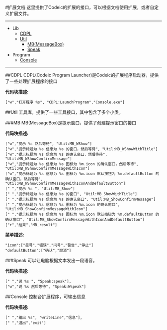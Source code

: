 #扩展文档
这里提供了Codeic的扩展的接口，可以根据文档使用扩展，或者自定义扩展文件。

----------

* Lib
	* [CDPL](#CDPL)
	* [Util](#Util)
		* [MB(MessageBox)](#MB)
		* [Speak](#Speak)
* Program
	* [Console](#Console)


----------

<a name="CDPL"></a>
##CDPL
CDPL(Codeic Program Launcher)是Codeic的扩展程序启动器，提供了一些处理扩展程序的接口

**代码块描述:**

	["w","打开程序 %s", "CDPL:LaunchProgram","Console.exe"]

<a name="Util"></a>
##Util
工具库，提供了一些工具接口，其中包含了多个小类。

<a name="MB"></a>
###MB
MB(MessageBox)是提示窗口，提供了创建提示窗口的接口

**代码块描述:**

    ["w","提示 %s 然后等待", "Util:MB_WShow"]
    ["w","提示标题为 %s 信息为 %s 的窗口，然后等待", "Util:MB_WShowWithTitle"]
    ["w","提示标题为 %s 信息为 %s 的确认窗口，然后等待", "Util:MB_WShowConfirmMessage"]
    ["w","提示标题为 %s 信息为 %s 图标为 %m.icon 的确认窗口，然后等待", "Util:MB_WShowConfirmMessageWithIcon"]
    ["w","提示标题为 %s 信息为 %s 图标为 %m.icon 默认按钮为 %m.defaultButton 的确认窗口，然后等待", "Util:MB_WShowConfirmMessageWithIconAndDefaultButton"]
    [" ","提示 %s ", "Util:MB_Show"]
    [" ","提示标题为 %s 信息为 %s 的窗口", "Util:MB_ShowWithTitle"]
    [" ","提示标题为 %s 信息为 %s 的确认窗口", "Util:MB_ShowConfirmMessage"]
    [" ","提示标题为 %s 信息为 %s 图标为 %m.icon 的确认窗口", "Util:MB_ShowConfirmMessageWithIcon"]
    [" ","提示标题为 %s 信息为 %s 图标为 %m.icon 默认按钮为 %m.defaultButton 的确认窗口", "Util:MB_ShowConfirmMessageWithIconAndDefaultButton"]
    ["r","结果","MB_result"]

**菜单描述:**

    "icon":["星号","错误","问号","警告","停止"]
    "defaultButton":["确认","取消"]

<a name="Speak"></a>
###Speak
可以让电脑根据文本发出一段语音。

**代码块描述:**

	[" ","说 %s ", "Speak:speak"],
	["w","说 %s 然后等待", "Speak:Wspeak"]

<a name="Console"></a>
##Console
控制台扩展程序，可输出信息

**代码块描述:**

	[" ","输出 %s", "writeLine","信息"],
	[" ","退出","exit"]
